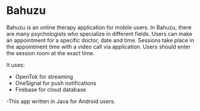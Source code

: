 # Bahuzu

Bahuzu is an online therapy application for mobile users. In Bahuzu, there are many psychologists who specialize in different fields. Users can make an appointment for a specific doctor, date and time. Sessions take place in the appointment time with a video call via application. Users should enter the session room at the exact time. 


It uses:
- OpenTok for streaming
- OneSignal for push notifications
- Firebase for cloud database

-This app written in Java for Android users.
